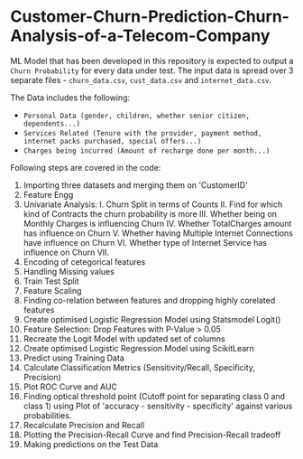 # Customer-Churn-Prediction-Churn-Analysis-of-a-Telecom-Company

ML Model that has been developed in this repository is expected to output a `Churn Probability` for every data under test. 
The input data is spread over 3 separate files - `churn_data.csv`, `cust_data.csv` and `internet_data.csv`. 

The Data includes the following: 

- `Personal Data (gender, children, whether senior citizen, dependents...)`
- `Services Related (Tenure with the provider, payment method, internet packs purchased, special offers...)`
- `Charges being incurred (Amount of recharge done per month...)`

Following steps are covered in the code:

1. Importing three datasets and merging them on 'CustomerID'
2. Feature Engg
3. Univariate Analysis:
	I.   Churn Split in terms of Counts
	II.  Find for which kind of Contracts the churn probability is more
	III. Whether being on Monthly Charges is influencing Churn
	IV.  Whether TotalCharges amount has influence on Churn
	V.   Whether having Multiple Internet Connections have influence on Churn
	VI.  Whether type of Internet Service has influence on Churn
	VII. 
4. Encoding of cetegorical features
5. Handling Missing values
6. Train Test Split
7. Feature Scaling
8. Finding co-relation between features and dropping highly corelated features
9. Create optimised Logistic Regression Model using Statsmodel Logit()
10. Feature Selection: Drop Features with P-Value > 0.05
11. Recreate the Logit Model with updated set of columns
12. Create optimised Logistic Regression Model using ScikitLearn
13. Predict using Training Data
14. Calculate Classification Metrics (Sensitivity/Recall, Specificity, Precision)
15. Plot ROC Curve and AUC
16. Finding optical threshold point (Cutoff point for separating class 0 and class 1) using Plot of 'accuracy - sensitivity - specificity' against various probabilities.
17. Recalculate Precision and Recall 
18. Plotting the Precision-Recall Curve and find Precision-Recall tradeoff
19. Making predictions on the Test Data
